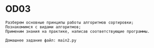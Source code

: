 # OD03
    Разберем основные принципы работы алгоритмов сортировки;
    Познакомимся с видами алгоритмов;
    Применим знания на практике, написав соответствующие программы.

    Домашнее задание файл: main2.py
